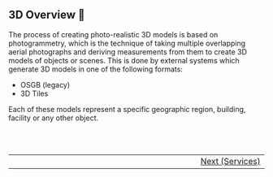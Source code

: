 ## 3D Overview :house_with_garden: <!-- {docsify-ignore} -->
The process of creating photo-realistic 3D models is based on photogrammetry, which is the technique of taking multiple overlapping aerial photographs and deriving measurements from them to create 3D models of objects or scenes. This is done by external systems which generate 3D models in one of the following formats:
* OSGB (legacy)
* 3D Tiles

Each of these models represent a specific geographic region, building, facility or any other object.

<br/>
<br/>
<table style=" width: 100%; display: table !important;">
    <tbody>
        <tr>
            <td align="left"></td>
            <td align="right">
                <a href="#/getting-started/3d/3d_services">Next (Services)</a>
            </td>
        </tr>
    </tbody>
</table>